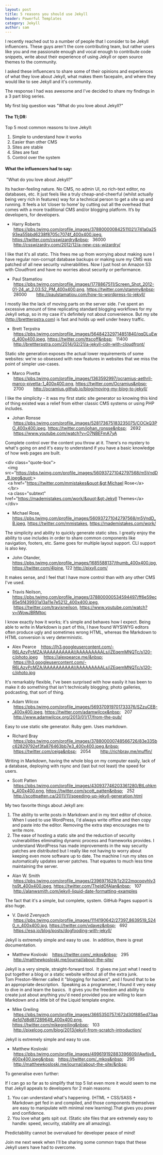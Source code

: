 ```yaml
---
layout: post
title: 5 reasons you should use Jekyll
header: Powerful Templates
category: Jekyll
author: sam
---
```

I recently reached out to a number of people that I consider to be Jekyll influencers. These guys aren&#39;t the core contributing team, but rather users like you and me passionate enough and vocal enough to contribute code snippets,&nbsp;write about their experience of using Jekyll or open source themes to the community.

I asked these influencers to share some of their opinions and experiences of what they love about Jekyll, what makes them facepalm, and where they would like to see Jekyll and it&#39;s community.

The response I had was awesome and I&#39;ve decided to share my findings in a 3 part blog series.

My first big question was &quot;What do you love about Jekyll?&quot;

#### The Tl;DR:

Top 5 most common reasons to love Jekyll:

1.  Simple to understand how it works
2.  Easier than other CMS
3.  Sites are stable
4.  Sites are fast
5.  Control over the system

#### What the influencers had to say:

&nbsp;&quot;What do you love about Jekyll?&quot;

Its hacker-feeling nature. No CMS, no admin UI, no rich-text editor, no databases, etc. It just feels like a truly cheap-and-cheerful (whilst actually being very rich in features) way for a technical person to get a site up and running. It feels a lot &lsquo;closer to home&rsquo; by cutting out all the overhead that comes with a more traditional CMS and/or blogging platform. It&rsquo;s by developers, for developers.  
- Harry Roberts&nbsp;&nbsp; &nbsp;https://pbs.twimg.com/profile_images/378800000842511021/741a0a2593ea55bbd6238f8705c7074f_400x400.jpeg, https://twitter.com/csswizardry&nbsp;&nbsp; &nbsp;36000&nbsp;&nbsp; &nbsp;&nbsp;&nbsp; &nbsp;http://csswizardry.com/2012/12/a-new-css-wizardry/

I like that it&#39;s all static. This frees me up from worrying about making sure I have regular non-corrupt database backups or making sure my CMS was patched of all new security vulnerabilities. Now I just host on Amazon S3 with Cloudfront and have no worries about security or performance.  
- Paul Stamatiou&nbsp;&nbsp; &nbsp;https://pbs.twimg.com/profile_images/1778867511/Screen_Shot_2012-01-24_at_2.03.52_PM_400x400.png, https://twitter.com/stammy&nbsp;&nbsp; &nbsp;28000&nbsp;&nbsp; &nbsp;&nbsp;&nbsp; &nbsp;http://paulstamatiou.com/how-to-wordpress-to-jekyll/

I mostly like the lack of moving parts on the server side. I&#39;ve spent an excessive amount of time replicating standard blogging workflows for my Jekyll setup, so in my case it&#39;s definitely not about convenience. But my site (http://brettterpstra.com) is fast and holds up well under heavy traffic.  
- Brett Terpstra&nbsp;&nbsp; &nbsp;https://pbs.twimg.com/profile_images/564842329714851840/qqDLuEwd_400x400.jpeg, https://twitter.com/ttscoff&nbsp;&nbsp; &nbsp;11400&nbsp;&nbsp; &nbsp;&nbsp;&nbsp; &nbsp;http://brettterpstra.com/2014/02/21/a-jekyll-cdn-with-cloudfront/

Static site generation exposes the actual lower requirements of some websites: we&#39;re so obsessed with new features in websites that we miss the point of simpler use-cases.  
- Marco Pivetta&nbsp;&nbsp; &nbsp;https://pbs.twimg.com/profile_images/1363592997/ocramius-aethril-marco-pivetta-1_400x400.png, https://twitter.com/Ocramius&nbsp;&nbsp; &nbsp;2700&nbsp;&nbsp; &nbsp;&nbsp;&nbsp; &nbsp;http://ocramius.github.io/blog/moving-my-blog-to-jekyll/

I like the simplicity - it was my first static site generator so knowing this kind of thing existed was a relief from either classic CMS systems or using PHP includes.  
- Johan Ronsse&nbsp;&nbsp; &nbsp;https://pbs.twimg.com/profile_images/528173675183235075/COCkQ3PO_400x400.jpeg, https://twitter.com/johan_ronsse&nbsp;&nbsp; &nbsp;2692&nbsp;&nbsp; &nbsp;&nbsp;&nbsp; &nbsp;https://www.youtube.com/watch?v=O7NBEFmA7yA

Complete control over the content you throw at it. There&#39;s no mystery to what&#39;s going on and it&#39;s easy to understand if you have a basic knowledge of how web pages are built.

&lt;div class=&quot;quote-box&quot;&gt;  
&nbsp; &lt;img src=&quot;https://pbs.twimg.com/profile_images/560937271042797568/m5VndD_B.jpeg&quot;&gt;  
&nbsp; &lt;a href=&quot;https://twitter.com/mmistakes&quot;&gt;Michael Rose&lt;/a&gt;  
&nbsp; &lt;/br&gt;  
&nbsp; &lt;a class=&quot;subtext&quot; href=&quot;https://mademistakes.com/work/&quot;&gt;Jekyll Themes&lt;/a&gt;  
&lt;/div&gt;

- Michael Rose, https://pbs.twimg.com/profile_images/560937271042797568/m5VndD_B.jpeg, https://twitter.com/mmistakes, https://mademistakes.com/work/

The simplicity and ability to quickly generate static sites. I greatly enjoy the ability to use includes in order to share common components like navigation, footers, etc. Same goes for multiple layout support. CLI support is also key.  
- John Otander, https://pbs.twimg.com/profile_images/1685588137/thumb_400x400.jpg, https://twitter.com/4lpine, 122 http://pixyll.com/

It makes sense, and I feel that I have more control than with any other CMS I&#39;ve used.  
- Travis Neilson, https://pbs.twimg.com/profile_images/378800000534594497/ff6e59ec85e5f439931a13a11e7e5212_400x400.jpeg, &nbsp;https://twitter.com/travisneilson, https://www.youtube.com/watch?v=iWowJBRMtpc

I know exactly how it works; it&#39;s simple and behaves how I expect. Being able to write in Markdown is part of this, I have found WYSIWYG editors often produce ugly and sometimes wrong HTML, whereas the Markdown to HTML conversion is very deterministic.  
- Alex Pearce&nbsp;&nbsp; &nbsp;https://lh3.googleusercontent.com/-R6LAzyPcMZA/AAAAAAAAAAI/AAAAAAAAALs/iZEqemMNQTc/s120-c/photo.jpeg &nbsp;&nbsp; &nbsp;https://alexpearce.me/&nbsp;&nbsp; &nbsp;&nbsp;&nbsp; &nbsp;https://lh3.googleusercontent.com/-R6LAzyPcMZA/AAAAAAAAAAI/AAAAAAAAALs/iZEqemMNQTc/s120-c/photo.jpg

It&#39;s remarkably flexible, I&#39;ve been surprised with how easily it has been to make it do something that isn&#39;t technically blogging; photo galleries, podcasting, that sort of thing.  
- Adam Wilcox&nbsp;&nbsp; &nbsp;https://pbs.twimg.com/profile_images/569370919701733376/SZzuCEB-_400x400.jpeg, https://twitter.com/adamwilcox&nbsp;&nbsp; &nbsp;207&nbsp;&nbsp; &nbsp;&nbsp;&nbsp; &nbsp;http://www.adamwilcox.org/2013/01/17/from-the-pub/

Easy to use static site generator. Ruby gem. Uses markdown.  
- Richard Bray&nbsp;&nbsp; &nbsp;https://pbs.twimg.com/profile_images/378800000748566726/83e335bc62829792ef3fa876463bb7e3_400x400.jpeg,&nbsp;&nbsp; &nbsp;https://twitter.com/ceiga&nbsp;&nbsp; &nbsp;2054&nbsp;&nbsp; &nbsp;&nbsp;&nbsp; &nbsp;http://richbray.me/muffin/

Writing in Markdown, having the whole blog on my computer easily, lack of a database, deploying with rsync and (last but not least) the speed for users.  
- Scott Patten&nbsp;&nbsp; &nbsp;https://pbs.twimg.com/profile_images/430937746203361280/BtLohkmk_400x400.png, https://twitter.com/scott_patten&nbsp;&nbsp; &nbsp;252&nbsp;&nbsp; &nbsp;&nbsp;&nbsp; &nbsp;http://scottpatten.ca/2011/11/speeding-up-jekyll-generation.html

My two favorite things about Jekyll are:  
1. The ability to write posts in Markdown and in my text editor of choice. When I used to use WordPress, I&#39;d always write offline and then copy and paste into the editor. Removing the extra step encourages me to write more.&nbsp;  
2. The ease of hosting a static site and the reduction of security vulnerabilities eliminating dynamic process and frameworks provides. I understand WordPress has made improvements in the way security patches are distributed but I really like not having to worry about keeping even more software up to date. The machine I run my sites on automatically updates server patches. That equates to much less time maintaining the server.  
- Alan W. Smith&nbsp;&nbsp; &nbsp;https://pbs.twimg.com/profile_images/2396971629/1z2l22mqcpqvhlv3hs9t_400x400.jpeg, https://twitter.com/TheIdOfAlan&nbsp;&nbsp; &nbsp;107&nbsp;&nbsp; &nbsp;&nbsp;&nbsp; &nbsp;http://alanwsmith.com/jekyll-liquid-date-formatting-examples

The fact that it&#39;s a simple, but complete, system. GitHub Pages support is also huge.  
- V. David Zvenyach&nbsp;&nbsp; &nbsp;https://pbs.twimg.com/profile_images/1114190642/27397_8639519_5240_n_400x400.jpg, https://twitter.com/vdavez&nbsp;&nbsp; &nbsp;692&nbsp;&nbsp; &nbsp;&nbsp;&nbsp; &nbsp;https://esq.io/blog/posts/dogfooding-with-jekyll/

Jekyll is extremely simple and easy to use. &nbsp;In addition, there is great documentation.  
- Matthew Kosloski&nbsp;&nbsp; &nbsp;https://twitter.com/_mkos&nbsp;&nbsp; &nbsp;295&nbsp;&nbsp; &nbsp;&nbsp;&nbsp; &nbsp;http://matthewkosloski.me/journal/about-the-site/

Jekyll is a very simple, straight-forward tool. &nbsp;It gives me just what I need to put together a blog or a static website without all of the extra junk.  
Tom Preston-Werner called it &quot;blogging for hackers&quot;, and I found that to be an appropriate description. &nbsp;Speaking as a programmer, I found it very easy to dive in and learn the basics. &nbsp;It gives you the freedom and ability to create just about anything you&#39;d need provided you are willing to learn Markdown and a little bit of the Liquid template engine.  
- Mike Greiling&nbsp;&nbsp; &nbsp;https://pbs.twimg.com/profile_images/3665350757/672d30f885ed73aa4e1d7d8d87289649_400x400.png, https://twitter.com/mikegreiling&nbsp;&nbsp; &nbsp;103&nbsp;&nbsp; &nbsp;&nbsp;&nbsp; &nbsp;http://pixelcog.com/blog/2013/jekyll-from-scratch-introduction/

Jekyll is extremely simple and easy to use.  
- Matthew Kosloski&nbsp;&nbsp; &nbsp;https://pbs.twimg.com/profile_images/499619192883396609/lAwfijv8_400x400.jpeg&nbsp;&nbsp; &nbsp;https://twitter.com/_mkos&nbsp;&nbsp; &nbsp;295&nbsp;&nbsp; &nbsp;http://matthewkosloski.me/journal/about-the-site/&nbsp;&nbsp; &nbsp;

To generalise even further:

If I can go so far as to simplify that top 5 list even more it would seem to me that Jekyll appeals to developers for 2 main reasons:

1. You can understand what&#39;s happening. (HTML + CSS/SASS + Markdown get fed in and compiled, and those components themselves are easy to manipulate with minimal new learning).That gives you power and confidence.  
2. You love what gets spit out. (Static site files that are extremely easy to handle: speed, security, stability are all amazing).

Predictability cannot be overvalued for developer peace of mind!

Join me next week when I&#39;ll be sharing some common traps that these Jekyll users have had to overcome.